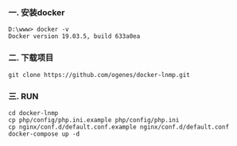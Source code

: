 

### 一. 安装docker

```
D:\www> docker -v
Docker version 19.03.5, build 633a0ea
```

### 二. 下载项目
```$xslt
git clone https://github.com/ogenes/docker-lnmp.git
```
### 三. RUN
```shell
cd docker-lnmp
cp php/config/php.ini.example php/config/php.ini
cp nginx/conf.d/default.conf.example nginx/conf.d/default.conf
docker-compose up -d
```
